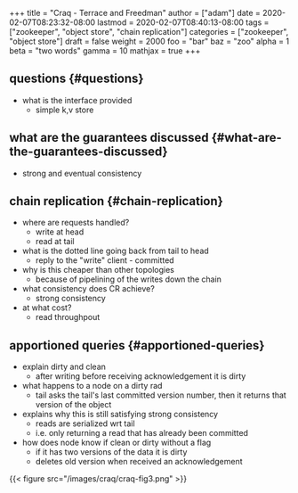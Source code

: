 +++
title = "Craq - Terrace and Freedman"
author = ["adam"]
date = 2020-02-07T08:23:32-08:00
lastmod = 2020-02-07T08:40:13-08:00
tags = ["zookeeper", "object store", "chain replication"]
categories = ["zookeeper", "object store"]
draft = false
weight = 2000
foo = "bar"
baz = "zoo"
alpha = 1
beta = "two words"
gamma = 10
mathjax = true
+++

## questions {#questions}

-   what is the interface provided
    -   simple k,v store


## what are the guarantees discussed {#what-are-the-guarantees-discussed}

-   strong and eventual consistency


## chain replication {#chain-replication}

-   where are requests handled?
    -   write at head
    -   read at tail
-   what is the dotted line going back from tail to head
    -   reply to the "write" client - committed
-   why is this cheaper than other topologies
    -   because of pipelining of the writes down the chain
-   what consistency does CR achieve?
    -   strong consistency
-   at what cost?
    -   read throughpout


## apportioned queries {#apportioned-queries}

-   explain dirty and clean
    -   after writing before receiving acknowledgement it is dirty
-   what happens to a node on a dirty rad
    -   tail asks the tail's last committed version number, then
        it returns that version of the object
-   explains why this is still satisfying strong consistency
    -   reads are serialized wrt tail
    -   i.e. only returning a read that has already been committed
-   how does node know if clean or dirty without a flag
    -   if it has two versions of the data it is dirty
    -   deletes old version when received an acknowledgement

{{< figure src="/images/craq/craq-fig3.png" >}}
